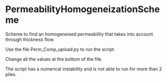 # PermeabilityHomogeneizationScheme
Scheme to find an homogeneised permeability that takes into account through thickness flow.

Use the file Perm_Comp_upload.py to run the script.

Change all the values at the bottom of the file.

The script has a numerical instability and is not able to run for more than 2 plies.
